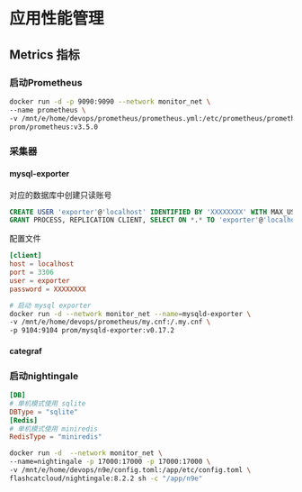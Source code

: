 # 应用性能管理

## Metrics 指标
### 启动Prometheus
```bash
docker run -d -p 9090:9090 --network monitor_net \
--name prometheus \
-v /mnt/e/home/devops/prometheus/prometheus.yml:/etc/prometheus/prometheus.yml \
prom/prometheus:v3.5.0
```
### 采集器  
#### **mysql-exporter**
对应的数据库中创建只读账号  
```sql
CREATE USER 'exporter'@'localhost' IDENTIFIED BY 'XXXXXXXX' WITH MAX_USER_CONNECTIONS 3;
GRANT PROCESS, REPLICATION CLIENT, SELECT ON *.* TO 'exporter'@'localhost';
```
配置文件
```toml
[client]
host = localhost
port = 3306
user = exporter
password = XXXXXXXX
```
```bash
# 启动 mysql exporter
docker run -d --network monitor_net --name=mysqld-exporter \
-v /mnt/e/home/devops/prometheus/my.cnf:/.my.cnf \
-p 9104:9104 prom/mysqld-exporter:v0.17.2
```
#### **categraf**

### 启动nightingale
```toml
[DB]
# 单机模式使用 sqlite
DBType = "sqlite"
[Redis]
# 单机模式使用 miniredis
RedisType = "miniredis"
```
```bash
docker run -d  --network monitor_net \
--name=nightingale -p 17000:17000 -p 17000:17000 \
-v /mnt/e/home/devops/n9e/config.toml:/app/etc/config.toml \
flashcatcloud/nightingale:8.2.2 sh -c "/app/n9e"
```
